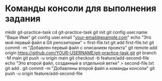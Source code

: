 # Команды консоли для выполнения задания

mkdir git-practice-task
cd git-practice-task
git init
git config user.name "Ваше Имя"
git config user.email "your-email@example.com"
echo "Это мой первый файл в Git репозитории" > first-file.txt
git add first-file.txt
git commit -m "Добавлен первый файл с описанием проекта"
git remote add origin https://github.com/YOUR-USERNAME/git-practice-task.git
git branch -M main
git push -u origin main
git checkout -b feature/add-second-file
echo "Это второй файл, созданный в отдельной ветке" > second-file.txt
git add .
git commit -m "Добавлены второй файл и команды консоли"
git push -u origin feature/add-second-file
